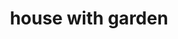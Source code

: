 ---
layout: smileys&emotion
title: house with garden
emoji: house_with_garden
permalink: 🏡.html
image: assets/img/3moji/house_with_garden.png
---